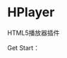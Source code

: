 HPlayer
=======


HTML5播放器插件


Get Start：

<script type="text/javascript">
        $(function(){
          
            var myPlayer = new HPlayer("video/mp4", $("body"));
            myPlayer._initHPlayer({
                width: 600,
                preload: "auto",
                autoplay: false,
                volume: 0.5,
                poster: "img/33.jpg"
            },"video/basket.mp4");
        })
</script>
